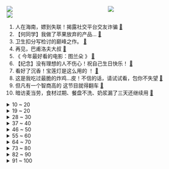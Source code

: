 <div >
	<a style="float:left;width:55%;" href = "https://github.com/anuraghazra/github-readme-stats">
	 <img src = "https://github-readme-stats.vercel.app/api?username=iuuuuuaena&theme=buefy&show_icons=true"/>
	</a>
	<a  style="float:right;width:45%" href = "https://github.com/anuraghazra/github-readme-stats">
	 <img  src="https://github-readme-stats.vercel.app/api/top-langs/?username=anuraghazra&layout=compact"/>
	</a>
	</div>

[![](https://img.shields.io/badge/jxd-@jxdgogogo.xyz-yellowgreen.svg)](https://www.jxdgogogo.xyz)<br>
1. 人在海南，嫖到失联！揭露社交平台交友诈骗 [:link:](//www.bilibili.com/video/BV1Ju411f7ra) <br>
2. 【何同学】我做了苹果放弃的产品... [:link:](//www.bilibili.com/video/BV19v411M7Rs) <br>
3. 卫生扣分写检讨的巅峰之作。 [:link:](//www.bilibili.com/video/BV1Df4y1g7x9) <br>
4. 再见，巴甫洛夫大叔 [:link:](//www.bilibili.com/video/BV1Af4y137in) <br>
5. 《 今年最好看的电影：图兰朵 》 [:link:](//www.bilibili.com/video/BV1gv411u7at) <br>
6. 【纪念】没有理想的人不伤心！祝自己生日快乐！ [:link:](//www.bilibili.com/video/BV1nf4y1g7ti) <br>
7. 看好了沉香！宝莲灯是这么用的 ！ [:link:](//www.bilibili.com/video/BV1oP4y1t7fM) <br>
8. 这是我吃过最脆的炸鸡...皮！不信的话，请试试看，包你不失望 [:link:](//www.bilibili.com/video/BV1NU4y1c7Aw) <br>
9. 但凡有一个智商高的 这节目就得翻车 [:link:](//www.bilibili.com/video/BV1fv411M78D) <br>
10. 暗访麦当劳，食材过期、餐盘不洗、奶浆漏了三天还继续用 [:link:](//www.bilibili.com/video/BV1Fv411u72b) <br>
<details>
<summary>10 ~ 20</summary>

11. 【罗翔】女性故意“报复”男性？性侵犯罪是一种高诬告率的犯罪吗？ [:link:](//www.bilibili.com/video/BV1FL4y167kE) <br>
12. C4炸弹之贴地飞行斩！【C4快乐阴人流#24】 [:link:](//www.bilibili.com/video/BV1UQ4y1i77n) <br>
13. 【时代少年团】《这福气给你要不要》之出发吧！假期 [:link:](//www.bilibili.com/video/BV1vL4y1B78G) <br>
14. 一定不要吃福岛食品的真正原因，只有去当地才知道的真相 [:link:](//www.bilibili.com/video/BV14h411b7Ak) <br>
15. 耗时五年研发！大疆赌上所有，只差一点就完美？如影4D上手评测 [:link:](//www.bilibili.com/video/BV1dL4y1B75C) <br>
16. 在海底捞给希儿过生日 [:link:](//www.bilibili.com/video/BV1wv411u77B) <br>
17. 半小时带你回忆s8世界赛ig夺冠 [:link:](//www.bilibili.com/video/BV1aL4y1B7uj) <br>
18. MV-【Ado】烦死了/うっせぇわ [:link:](//www.bilibili.com/video/BV1ih411b7La) <br>
19. 排面！上亿的名画拍卖全B站只邀请了我去?? [:link:](//www.bilibili.com/video/BV1Av411u7gc) <br>
</details>
<details>
<summary>19 ~ 20</summary>

20. 今晚全场消费由_____买单！ [:link:](//www.bilibili.com/video/BV1xr4y1y7xp) <br>
21. 踢馆rookie韩料店，IG上单当面锐评，毫不留情！【怎么这么值ep31-贪食主义】 [:link:](//www.bilibili.com/video/BV1QL411G7eq) <br>
22. 凌晨4点，我被穷醒了，我才24岁，不知从何起也开始为生活努力了 [:link:](//www.bilibili.com/video/BV1EQ4y1z7mU) <br>
23. 《图烂朵》：太烂了！烂到吐！！烂得我想尿尿！！！ [:link:](//www.bilibili.com/video/BV1SQ4y1i77a) <br>
24. 【软件测评】把所有流氓软件都装进电脑是一种什么体验！ [:link:](//www.bilibili.com/video/BV1nb4y1h76B) <br>
25. 小红书的“照骗”有多离谱？小镰仓遍地开花 [:link:](//www.bilibili.com/video/BV1bL411g7Xc) <br>
26. 有些特效你差不多得了！！ [:link:](//www.bilibili.com/video/BV1CT4y1o7uH) <br>
27. 应小火罐们要求，我在JOJO中饰配了三个角色，希望你们喜欢【高全胜】 [:link:](//www.bilibili.com/video/BV1Bq4y197S5) <br>
28. 我们为什么要拉着一堆老外研究中国崛起的秘密？ [:link:](//www.bilibili.com/video/BV1Kq4y1G7yA) <br>
</details>
<details>
<summary>28 ~ 30</summary>

29. 墨西哥禁毒，总统没了；中国禁毒，毒贩没了！【阿Test正经比比】 [:link:](//www.bilibili.com/video/BV1iU4y1F7rj) <br>
30. 志愿军战神！一个人对抗敌军五个连！【阅片无数Ⅱ 23】 [:link:](//www.bilibili.com/video/BV17b4y1h7H4) <br>
31. 用舌尖折青蛙 [:link:](//www.bilibili.com/video/BV1Bq4y197iN) <br>
32. 【原神夜店风】午 夜 男 团 [:link:](//www.bilibili.com/video/BV1zR4y1J7X3) <br>
33. 【基德】为什么那么多科学家都相信鬼？ [:link:](//www.bilibili.com/video/BV1tq4y1G7Kg) <br>
34. 【啊粥】人民的名义：李达康到底错在哪了？ [:link:](//www.bilibili.com/video/BV1Wq4y197Fn) <br>
35. 慎入！干净又卫生的正宗芦荟汁究竟是什么味道？ [:link:](//www.bilibili.com/video/BV15Q4y1Q77M) <br>
36. 同样吃进嘴里，为什么辣椒辣嘴巴，芥末却“辣”鼻子？ [:link:](//www.bilibili.com/video/BV1xP4y1b7Sd) <br>
37. 对不起，这个账号可能要还给她了 [:link:](//www.bilibili.com/video/BV1N34y1m7qQ) <br>
</details>
<details>
<summary>37 ~ 40</summary>

38. 今天我求婚了！我的婷婷说愿意！ [:link:](//www.bilibili.com/video/BV1oF411Y7ST) <br>
39. 这几个演员告诉我们气质远比五官精致重要得多…… [:link:](//www.bilibili.com/video/BV1944y1x7bK) <br>
40. 双十一排雷指南！你最容易买的5种坑爹产品！【老爸评测】 [:link:](//www.bilibili.com/video/BV11f4y1g7ce) <br>
41. 一把炒面一把雪，这是最简单的美食，但同时也是最有意义的美食 [:link:](//www.bilibili.com/video/BV1yr4y1y7vY) <br>
42. 感谢央视网！感谢各位爱心网友的支持和帮助！ [:link:](//www.bilibili.com/video/BV1P34y1m7qv) <br>
43. 大家觉得我方会胜诉吗？ [:link:](//www.bilibili.com/video/BV1xq4y197Yn) <br>
44. 内容看完极度舒适（二） [:link:](//www.bilibili.com/video/BV1yT4y1o712) <br>
45. 又一个恶心女主！爆笑吐槽鞠婧祎新剧《嘉南传》 [:link:](//www.bilibili.com/video/BV1ov411M7KC) <br>
46. 刘庸干净又卫生系列：国内美食特别专辑(一) [:link:](//www.bilibili.com/video/BV1kv411M7jN) <br>
</details>
<details>
<summary>46 ~ 50</summary>

47. 你绝对想象不到，这群00后靠一篇文档，救了上千山西人！【记录伟大系列06】 [:link:](//www.bilibili.com/video/BV1zQ4y1D7HT) <br>
48. 一个白嫖小技巧 [:link:](//www.bilibili.com/video/BV1Xv411M7tU) <br>
49. 一款东南亚民俗鬼怪游戏，来自寺庙中的诱惑 [:link:](//www.bilibili.com/video/BV1XQ4y1i7dF) <br>
50. 华农兄弟：摘点野果来吃，顺路再去兄弟家钓几条鱼，收获还可以哦 [:link:](//www.bilibili.com/video/BV1tL411g7ob) <br>
51. 【JUMP】当渣女，还是男孩更专业 [:link:](//www.bilibili.com/video/BV1hR4y1J7Eo) <br>
52. 《情侣对线天花板》2.0 [:link:](//www.bilibili.com/video/BV1BQ4y1D7ZC) <br>
53. 靠谱盘点139：最后的生还者！S赛八强猪狗大战再现，FPXLNG接连出局，谁将成为LPL最后的希望？ [:link:](//www.bilibili.com/video/BV1XU4y1F7Vv) <br>
54. 【龚俊】工作日vlog 3.0 [:link:](//www.bilibili.com/video/BV1ER4y1J7Y7) <br>
55. 何同学：每个人都有成名的15分钟，那之后呢？ [:link:](//www.bilibili.com/video/BV1RP4y1t7pb) <br>
</details>
<details>
<summary>55 ~ 60</summary>

56. 【收藏向】不懂这些，跑步受伤粗腿是迟早的事｜保姆级跑步姿势详解 [:link:](//www.bilibili.com/video/BV1ER4y1J7hp) <br>
57. 【谭晶】《不可阻挡》燃炸来袭，跨界电竞挑战全新曲风，LPL战队S11加油！ [:link:](//www.bilibili.com/video/BV1SL4y1B7yS) <br>
58. 【电竞星快报】当凤一麒碎，八强内战时，LPL还剩下什么？（第三季38期） [:link:](//www.bilibili.com/video/BV1AQ4y1q7co) <br>
59. ⚡ 爱 情 买 卖 ⚡ [:link:](//www.bilibili.com/video/BV1Ku411f7Qf) <br>
60. 能卖180一斤我国超大的胡蜂蜂蛹，挖马蜂巢有多危险？味道有多美味？靓仔被吓到了 [:link:](//www.bilibili.com/video/BV1vF411Y72d) <br>
61. 有些人面无表情时，情绪已经走了两公里 [:link:](//www.bilibili.com/video/BV1NP4y1b7JM) <br>
62. 【4K顶级画质】你的名字插曲《スパークル》现场，没想到都过去5年了！！！ [:link:](//www.bilibili.com/video/BV1yQ4y1i7Rd) <br>
63. 点赞破5000 去校长室变 [:link:](//www.bilibili.com/video/BV1sL411g7t9) <br>
64. 细读经典：震碎三观！这部电影后劲儿太大了！（温馨提醒：请关掉弹幕食用） [:link:](//www.bilibili.com/video/BV1p34y1m7nG) <br>
</details>
<details>
<summary>64 ~ 70</summary>

65. 《听 伞 爷 的 话》 [:link:](//www.bilibili.com/video/BV1Ur4y1y7bZ) <br>
66. 把生命最后一刻，留给你最爱的人！是不是这样的？ [:link:](//www.bilibili.com/video/BV1rL411G77D) <br>
67. "在冗长的黑夜里 你是我唯一的光" [:link:](//www.bilibili.com/video/BV1Xv411M7yz) <br>
68. 【low君】《嘉南传》：带妆进组，人好看了剧难看了。 [:link:](//www.bilibili.com/video/BV1e44y1v7cj) <br>
69. 深夜便利店干饭,美少女太暖了,一直陪我到深夜!分享自制美食~ 美食探店/无广试吃员 [:link:](//www.bilibili.com/video/BV1JF411e7ZQ) <br>
70. 李云迪嫖娼被拘 [:link:](//www.bilibili.com/video/BV1DR4y1J7k7) <br>
71. 不想结婚的年轻人可以考虑下，主要是还可以被尊重！ [:link:](//www.bilibili.com/video/BV18b4y1h7sZ) <br>
72. 听君一席话，全是废话 2.0 ！！! [:link:](//www.bilibili.com/video/BV16u411Z7Ja) <br>
73. “他们不像是走秀，倒像是来赴宴的......”| 前方高能·国风大典混剪 [:link:](//www.bilibili.com/video/BV1EL4y1B7Gw) <br>
</details>
<details>
<summary>73 ~ 80</summary>

74. LOL手游最脏套路 无限续杯流！【罗汉鬼套路】 [:link:](//www.bilibili.com/video/BV1QU4y1F7T5) <br>
75. 八大菜系之首？ 我被这道600元的菜刷新了认知！！ 【八大菜系8】 [:link:](//www.bilibili.com/video/BV1iF411Y79v) <br>
76. 河北一大学生坐窗台大喊“学校配不上我”称遭不公正对待，校方：已送医疗养 [:link:](//www.bilibili.com/video/BV1wT4y1Z73y) <br>
77. 阳 光 铲 男 [:link:](//www.bilibili.com/video/BV1Tv411u7Rt) <br>
78. 导演：让他来演抽烟，没想到直接被他抽进了北影教科书！ [:link:](//www.bilibili.com/video/BV1aT4y1o7R3) <br>
79. 《 章 鱼 游 戏 》 [:link:](//www.bilibili.com/video/BV1KR4y1J7DZ) <br>
80. 【短的发布会】笔记本也搞刘海屏？全新MacBook性能猛犸一定炸！ [:link:](//www.bilibili.com/video/BV1gF411e7P9) <br>
81. 打卡网红饭店，怼两份大骨头炒鸡，烩面免费吃，实惠 [:link:](//www.bilibili.com/video/BV1qT4y1o7uA) <br>
82. 太夸张了！！随机挑战居然把王嘉尔请到了我家！！ [:link:](//www.bilibili.com/video/BV1xu411Z7gc) <br>
</details>
<details>
<summary>82 ~ 90</summary>

83. 奇葩小伙买帐篷住在院子里，一人一锅一西瓜，惬意无比，但真相其实是 [:link:](//www.bilibili.com/video/BV1G34y1m7wa) <br>
84. 如果忽然变身成QQ秀非主流，会发生什么？ [:link:](//www.bilibili.com/video/BV1dL411G7E5) <br>
85. 孩子高空扔东西，这样的熊孩子该如何教育呢？宝爸这样教育很有效 [:link:](//www.bilibili.com/video/BV1du411d7SK) <br>
86. 俄罗斯战队TSpirit电子竞技赛夺冠 普京送上祝贺 [:link:](//www.bilibili.com/video/BV1Bq4y197YF) <br>
87. 【鬼谷说】环节动物：生于混沌 遁入幽冥 [:link:](//www.bilibili.com/video/BV1mf4y1g7Bd) <br>
88. 第十二位青年 [:link:](//www.bilibili.com/video/BV1yU4y1F772) <br>
89. 高能预警！快放1000倍，带你看受精卵分裂全过程 [:link:](//www.bilibili.com/video/BV1Ev411375K) <br>
90. 什么？知名up主竟从事电信诈骗？ [:link:](//www.bilibili.com/video/BV1tf4y1g7kw) <br>
91. 饲养员半夜被小象吵醒，还得哄它入睡，最后连被窝都没了 [:link:](//www.bilibili.com/video/BV13q4y1G7nh) <br>
</details>
<details>
<summary>91 ~ 100</summary>

92. 天女兽跳舞？这谁能扛得住啊！【braveheart】原创编舞 [:link:](//www.bilibili.com/video/BV1Ev411u7sE) <br>
93. 门票2000的剧场默剧秀花絮精华，刷到算你赚了！ [:link:](//www.bilibili.com/video/BV1Gb4y1h7aB) <br>
94. YELLOW- 神山羊【MV】　YELLOW- Yoh Kamiyama【MV】 [:link:](//www.bilibili.com/video/BV1YP4y1877f) <br>
95. 中国男高音国外听演唱会 顺便救了个场 [:link:](//www.bilibili.com/video/BV1Yb4y1Y7Q8) <br>
96. 太子落马，靖王加爵，风云格局大变动！国产古装大戏《琅琊榜》第五期 [:link:](//www.bilibili.com/video/BV1cb4y1h7qN) <br>
97. 【安卓慎入】12个iPhone稀缺良心App，你未必全知道！！！ [:link:](//www.bilibili.com/video/BV1PU4y1c7cA) <br>
98. 我泄露了师门的秘密，把这个蒜泥白肉的做法告诉了大家 [:link:](//www.bilibili.com/video/BV1CL4y1B7UC) <br>
99. 11年啦，“九姑娘”邓萃雯来B站报到啦！ [:link:](//www.bilibili.com/video/BV1Jh411n7RF) <br>
100. 和平饭店 厨子探店 ¥1959 [:link:](//www.bilibili.com/video/BV1gb4y1h7gj) <br>
</details>
